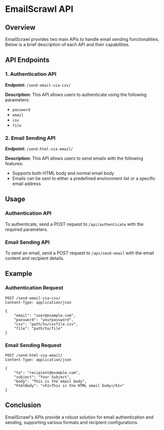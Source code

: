# EmailScrawl API

## Overview

EmailScrawl provides two main APIs to handle email sending functionalities. Below is a brief description of each API and their capabilities.

## API Endpoints

### 1. Authentication API

**Endpoint:** `/send-email-via-csv/`

**Description:** This API allows users to authenticate using the following parameters:
- `password`
- `email`
- `csv`
- `file`

### 2. Email Sending API

**Endpoint:** `/send-html-via-email/`

**Description:** This API allows users to send emails with the following features:
- Supports both HTML body and normal email body
- Emails can be sent to either a predefined environment list or a specific email address

## Usage

### Authentication API

To authenticate, send a POST request to `/api/authenticate` with the required parameters.

### Email Sending API

To send an email, send a POST request to `/api/send-email` with the email content and recipient details.

## Example

### Authentication Request

```http
POST /send-email-via-csv/
Content-Type: application/json

{
    "email": "user@example.com",
    "password": "yourpassword",
    "csv": "path/to/csvfile.csv",
    "file": "path/to/file"
}
```

### Email Sending Request

```http
POST /send-html-via-email/
Content-Type: application/json

{
    "to": "recipient@example.com",
    "subject": "Your Subject",
    "body": "This is the email body",
    "htmlBody": "<h1>This is the HTML email body</h1>"
}
```

## Conclusion

EmailScrawl's APIs provide a robust solution for email authentication and sending, supporting various formats and recipient configurations.